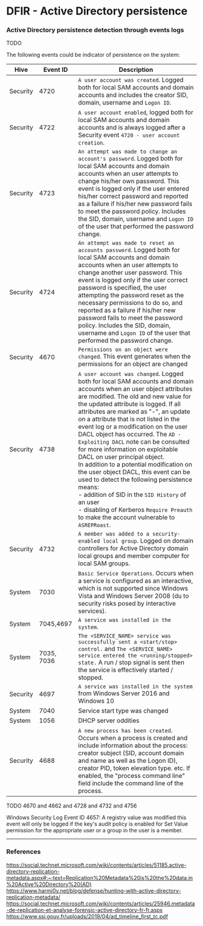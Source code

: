 # DFIR - Active Directory persistence

### Active Directory persistence detection through events logs

TODO

The following events could be indicator of persistence on the system:

| Hive     | Event ID | Description |
|----------|----------|-------------|
| Security | 4720 | `A user account was created`. Logged both for local SAM accounts and domain accounts and includes the creator SID, domain, username and `Logon ID`. |
| Security | 4722 | `A user account enabled`, logged both for local SAM accounts and domain accounts and is always logged after a Security event `4720 - user account creation`. |
| Security | 4723 | `An attempt was made to change an account's password`. Logged both for local SAM accounts and domain accounts when an user attempts to change his/her own password. This event is logged only if the user entered his/her correct password and reported as a failure if his/her new password fails to meet the password policy. Includes the SID, domain, username and `Logon ID` of the user that performed the password change. |
| Security | 4724 | `An attempt was made to reset an accounts password`. Logged both for local SAM accounts and domain accounts when an user attempts to change another user password. This event is logged only if the user correct password is specified, the user attempting the password reset as the necessary permissions to do so, and reported as a failure if his/her new password fails to meet the password policy. Includes the SID, domain, username and `Logon ID` of the user that performed the password change. |
| Security | 4670 | `Permissions on an object were changed`. This event generates when the permissions for an object are changed
| Security | 4738 | `A user account was changed`. Logged both for local SAM accounts and domain accounts when an user object attributes are modified. The old and new value for the updated attribute is logged. If all attributes are marked as "-", an update on a attribute that is not listed in the event log or a modification on the user DACL object has occurred. The `AD - Exploiting DACL` note can be consulted for more information on exploitable DACL on user principal object.<br/> In addition to a potential modification on the user object DACL, this event can be used to detect the following persistence means:<br/>  - addition of SID in the `SID History` of an user<br/>  - disabling of Kerberos `Require Preauth` to make the account vulnerable to `ASREPRoast`.<br/>  |
| Security | 4732 | `A member was added to a security-enabled local group`. Logged on domain controllers for Active Directory domain local groups and member computer for local SAM groups. |
| System   | 7030 | `Basic Service Operations`. Occurs when a service is configured as an interactive, which is not supported since Windows Vista and Windows Server 2008 (du to security risks posed by interactive services). |
| System   | 7045,4697 | `A service was installed in the system`. |
| System   | 7035, 7036 | `The <SERVICE_NAME> service was successfully sent a <start/stop> control.` and `The <SERVICE_NAME> service entered the <running/stopped> state.` A run / stop signal is sent then the service is effectively started / stopped. |
| Security | 4697 | `A service was installed in the system` from Windows Server 2016 and Windows 10 |
| System   | 7040 | Service start type was changed |
| System   | 1056 | DHCP server oddities |
| Security | 4688 | `A new process has been created`. Occurs when a process is created and include information about the process: creator subject (SID, account domain and name as well as the Logon ID), creator PID, token elevation type. etc. If enabled, the "process command line" field include the command line of the process. |


TODO 4670 and 4662 and 4728 and 4732 and 4756

Windows Security Log Event ID 4657: A registry value was modified
this event will only be logged if the key's audit policy is enabled for Set Value permission for the appropriate user or a group in the user is a member.

--------------------------------------------------------------------------------

### References

https://social.technet.microsoft.com/wiki/contents/articles/51185.active-directory-replication-metadata.aspx#:~:text=Replication%20Metadata%20is%20the%20data,in%20Active%20Directory%20(AD)
https://www.harmj0y.net/blog/defense/hunting-with-active-directory-replication-metadata/
https://social.technet.microsoft.com/wiki/contents/articles/25946.metadata-de-replication-et-analyse-forensic-active-directory-fr-fr.aspx
https://www.ssi.gouv.fr/uploads/2019/04/ad_timeline_first_tc.pdf
